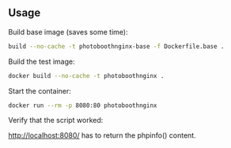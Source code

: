 ## Usage

Build base image (saves some time):

```bash
build --no-cache -t photoboothnginx-base -f Dockerfile.base .
```

Build the test image:

```bash
docker build --no-cache -t photoboothnginx .
```

Start the container:

```bash
docker run --rm -p 8080:80 photoboothnginx
```

Verify that the script worked:

<http://localhost:8080/> has to return the phpinfo() content.
